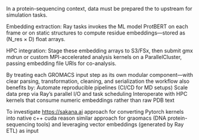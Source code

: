 

In a protein-sequencing context, data must be prepared the to upstream for simulation tasks. 

Embedding extraction: Ray tasks invokes the ML model ProtBERT on each frame or on static structures to compute residue embeddings—stored as (N_res × D) float arrays.

HPC integration: Stage these embedding arrays to S3/FSx, then submit gmx mdrun or custom MPI-accelerated analysis kernels on a ParallelCluster, passing embedding file URIs for co-analysis.

By treating each GROMACS input step as its own modular component—with clear parsing, transformation, cleaning, and serialization the workflow also benefits by:
    Automate reproducible pipelines (CI/CD for MD setups)
    Scale data prep via Ray’s parallel I/O and task scheduling
    Interoperate with HPC kernels that consume numeric embeddings rather than raw PDB text



To investigate https://sakana.ai approach for converting Pytorch kernels into native c++ cuda
    reason similar approach for graomacs (DNA protein-sequencing tools) and leveraging vector embeddings (generated by Ray ETL) as input